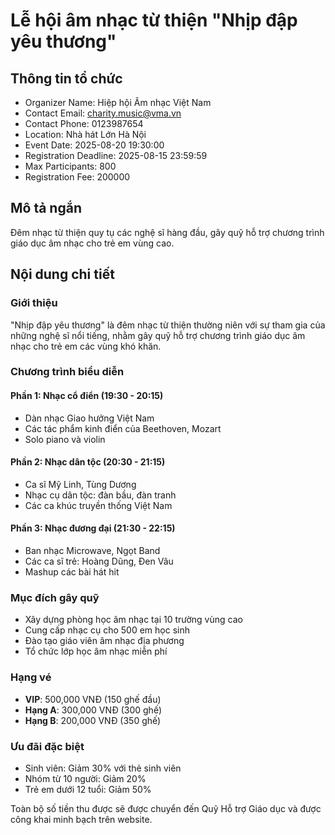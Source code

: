 # Lễ hội âm nhạc từ thiện "Nhịp đập yêu thương"

## Thông tin tổ chức
- Organizer Name: Hiệp hội Âm nhạc Việt Nam
- Contact Email: charity.music@vma.vn
- Contact Phone: 0123987654
- Location: Nhà hát Lớn Hà Nội
- Event Date: 2025-08-20 19:30:00
- Registration Deadline: 2025-08-15 23:59:59
- Max Participants: 800
- Registration Fee: 200000

## Mô tả ngắn
Đêm nhạc từ thiện quy tụ các nghệ sĩ hàng đầu, gây quỹ hỗ trợ chương trình giáo dục âm nhạc cho trẻ em vùng cao.

## Nội dung chi tiết

### Giới thiệu
"Nhịp đập yêu thương" là đêm nhạc từ thiện thường niên với sự tham gia của những nghệ sĩ nổi tiếng, nhằm gây quỹ hỗ trợ chương trình giáo dục âm nhạc cho trẻ em các vùng khó khăn.

### Chương trình biểu diễn

#### Phần 1: Nhạc cổ điển (19:30 - 20:15)
- Dàn nhạc Giao hưởng Việt Nam
- Các tác phẩm kinh điển của Beethoven, Mozart
- Solo piano và violin

#### Phần 2: Nhạc dân tộc (20:30 - 21:15)  
- Ca sĩ Mỹ Linh, Tùng Dương
- Nhạc cụ dân tộc: đàn bầu, đàn tranh
- Các ca khúc truyền thống Việt Nam

#### Phần 3: Nhạc đương đại (21:30 - 22:15)
- Ban nhạc Microwave, Ngọt Band  
- Các ca sĩ trẻ: Hoàng Dũng, Đen Vâu
- Mashup các bài hát hit

### Mục đích gây quỹ
- Xây dựng phòng học âm nhạc tại 10 trường vùng cao
- Cung cấp nhạc cụ cho 500 em học sinh
- Đào tạo giáo viên âm nhạc địa phương
- Tổ chức lớp học âm nhạc miễn phí

### Hạng vé
- **VIP**: 500,000 VNĐ (150 ghế đầu)
- **Hạng A**: 300,000 VNĐ (300 ghế)
- **Hạng B**: 200,000 VNĐ (350 ghế)

### Ưu đãi đặc biệt
- Sinh viên: Giảm 30% với thẻ sinh viên
- Nhóm từ 10 người: Giảm 20%
- Trẻ em dưới 12 tuổi: Giảm 50%

Toàn bộ số tiền thu được sẽ được chuyển đến Quỹ Hỗ trợ Giáo dục và được công khai minh bạch trên website.

